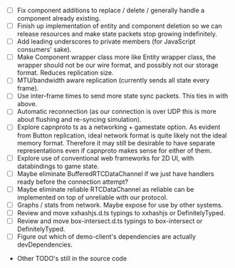 - [ ] Fix component additions to replace / delete / generally handle a component already existing.
- [ ] Finish up implementation of entity and component deletion so we can release resources and
      make state packets stop growing indefinitely.
- [ ] Add leading underscores to private members (for JavaScript consumers' sake).
- [ ] Make Component wrapper class more like Entity wrapper class, the wrapper should not be our wire format, and possibly not our storage format. Reduces replication size.
- [ ] MTU/bandwidth aware replication (currently sends all state every frame).
- [ ] Use inter-frame times to send more state sync packets. This ties in with above.
- [ ] Automatic reconnection (as our connection is over UDP this is more about flushing and re-syncing simulation).
- [ ] Explore capnproto ts as a networking + gamestate option. As evident from Button replication, ideal network format is quite likely not the ideal memory format.
      Therefore it may still be desirable to have separate representations even if capnproto makes sense for either of them.
- [ ] Explore use of conventional web frameworks for 2D UI, with databindings to game state.
- [ ] Maybe eliminate BufferedRTCDataChannel if we just have handlers ready before the connection attempt?
- [ ] Maybe eliminate reliable RTCDataChannel as reliable can be implemented on top of unreliable with our protocol.
- [ ] Graphs / stats from network. Maybe expose for use by other systems.
- [ ] Review and move xxhashjs.d.ts typings to xxhashjs or DefinitelyTyped.
- [ ] Review and move box-intersect.d.ts typings to box-intersect or DefinitelyTyped.
- [ ] Figure out which of demo-client's dependencies are actually devDependencies.
- Other TODO's still in the source code
